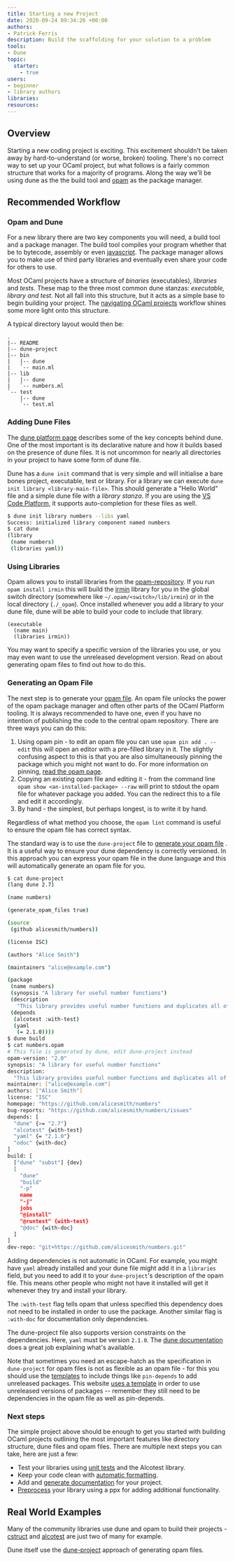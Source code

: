 ```yaml
---
title: Starting a new Project
date: 2020-09-24 09:34:26 +00:00
authors:
- Patrick Ferris
description: Build the scaffolding for your solution to a problem
tools:
- Dune
topic: 
  starter: 
    - true
users:
- beginner
- library authors
libraries: 
resources:
---
```


## Overview

Starting a new coding project is exciting. This excitement shouldn't be taken away by hard-to-understand (or worse, broken) tooling. There's no correct way to set up your OCaml project, but what follows is a fairly common structure that works for a majority of programs. Along the way we'll be using dune as the the build tool and [opam](/pages/opam) as the package manager. 

## Recommended Workflow

### Opam and Dune

For a new library there are two key components you will need, a build tool and a package manager. The build tool compiles your program whether that be to bytecode, assembly or even [javascript](/workflows/running-ocaml-in-your-browser). The package manager allows you to make use of third party libraries and eventually even share your code for others to use. 

Most OCaml projects have a structure of *binaries* (executables), *libraries* and *tests*. These map to the three most common dune stanzas: *executable, library and test*. Not all fall into this structure, but it acts as a simple base to begin building your project. The [navigating OCaml projects](/workflows/navigating-ocaml-projects) workflow shines some more light onto this structure.

A typical directory layout would then be: 

```
.
|-- README
|-- dune-project
|-- bin
|   |-- dune
|   `-- main.ml
|-- lib
|   |-- dune
|   `-- numbers.ml
`-- test
    |-- dune
    `-- test.ml
```

### Adding Dune Files 

The [dune platform page](/platform/dune) describes some of the key concepts behind dune. One of the most important is its declarative nature and how it builds based on the presence of dune files. It is not uncommon for nearly all directories in your project to have some form of dune file.

Dune has a `dune init` command that is very simple and will initialise a bare bones project, executable, test or library. For a library we can execute `dune init library <library-main-file>`. This should generate a "Hello World" file and a simple dune file with a *library stanza*. If you are using the [VS Code Platform](/workflows/configuring-ocaml-tools-for-your-editor), it supports auto-completion for these files as well. 

```sh dir=examples/project/lib
$ dune init library numbers --libs yaml
Success: initialized library component named numbers
$ cat dune 
(library
 (name numbers)
 (libraries yaml))
```

### Using Libraries 

Opam allows you to install libraries from the [opam-repository](https://github.com/ocaml/opam-repository). If you run `opam install irmin` this will build the [irmin](https://irmin.io/) library for you in the global switch directory (somewhere like `~/.opam/<switch>/lib/irmin`) or in the local directory (`./_opam`). Once installed whenever you add a library to your dune file, dune will be able to build your code to include that library. 

```
(executable
  (name main)
  (libraries irmin))
```

You may want to specify a specific version of the libraries you use, or you may even want to use the unreleased development version. Read on about generating opam files to find out how to do this. 

### Generating an Opam File 

The next step is to generate your [opam file](/pages/opam-file). An opam file unlocks the power of the opam package manager and often other parts of the OCaml Platform tooling. It is always recommended to have one, even if you have no intention of publishing the code to the central opam repository. There are three ways you can do this: 

1. Using opam pin - to edit an opam file you can use `opam pin add . --edit` this will open an editor with a pre-filled library in it. The slightly confusing aspect to this is that you are also simultaneously pinning the package which you might not want to do. For more information on pinning, [read the opam page](/pages/opam). 
2. Copying an existing opam file and editing it - from the command line `opam show <an-installed-package> --raw` will print to stdout the opam file for whatever package you added. You can the redirect this to a file and edit it accordingly. 
3. By hand - the simplest, but perhaps longest, is to write it by hand. 

Regardless of what method you choose, the `opam lint` command is useful to ensure the opam file has correct syntax. 

The standard way is to use the `dune-project` file to [generate your opam file](https://dune.readthedocs.io/en/stable/opam.html#generating-opam-files) . It is a useful way to ensure your dune dependency is correctly versioned. In this approach you can express your opam file in the dune language and this will automatically generate an opam file for you. 

```sh dir=examples/project
$ cat dune-project 
(lang dune 2.7)

(name numbers)

(generate_opam_files true)

(source
 (github alicesmith/numbers))

(license ISC)

(authors "Alice Smith")

(maintainers "alice@example.com")

(package
 (name numbers)
 (synopsis "A library for useful number functions")
 (description
   "This library provides useful number functions and duplicates all of them to have a Zarith version as well")
 (depends
  (alcotest :with-test)
  (yaml
   (= 2.1.0))))
$ dune build 
$ cat numbers.opam
# This file is generated by dune, edit dune-project instead
opam-version: "2.0"
synopsis: "A library for useful number functions"
description:
  "This library provides useful number functions and duplicates all of them to have a Zarith version as well"
maintainer: ["alice@example.com"]
authors: ["Alice Smith"]
license: "ISC"
homepage: "https://github.com/alicesmith/numbers"
bug-reports: "https://github.com/alicesmith/numbers/issues"
depends: [
  "dune" {>= "2.7"}
  "alcotest" {with-test}
  "yaml" {= "2.1.0"}
  "odoc" {with-doc}
]
build: [
  ["dune" "subst"] {dev}
  [
    "dune"
    "build"
    "-p"
    name
    "-j"
    jobs
    "@install"
    "@runtest" {with-test}
    "@doc" {with-doc}
  ]
]
dev-repo: "git+https://github.com/alicesmith/numbers.git"
```

Adding dependencies is not automatic in OCaml. For example, you might have `yaml` already installed and your dune file might add it in a `libraries` field, but you need to add it to your `dune-project`'s description of the opam file. This means other people who might not have it installed will get it whenever they try and install your library.

The `:with-test` flag tells opam that unless specified this dependency does not need to be installed in order to use the package. Another similar flag is `:with-doc` for documentation only dependencies. 

The dune-project file also supports version constraints on the dependencies. Here, `yaml` must be version `2.1.0`. The [dune documentation](https://dune.readthedocs.io/en/stable/opam.html#generating-opam-files) does a great job explaining what's available.

Note that sometimes you need an escape-hatch as the specification in `dune-project` for opam files is not as flexible as an opam file - for this you should use the [templates](https://dune.readthedocs.io/en/stable/opam.html#opam-template) to include things like `pin-depends` to add unreleased packages. This website [uses a template](https://github.com/ocaml-explore/explore/blob/trunk/explore.opam.template) in order to use unreleased versions of packages -- remember they still need to be dependencies in the opam file as well as pin-depends.

### Next steps

The simple project above should be enough to get you started with building OCaml projects outlining the most important features like directory structure, dune files and opam files. There are multiple next steps you can take, here are just a few: 

 - Test your libraries using [unit tests](/workflows/adding-unit-tests-to-your-project) and the Alcotest library. 
 - Keep your code clean with [automatic formatting](/workflows/keeping-your-code-clean).
 - Add and [generate documentation](/workflows/documenting-your-project) for your project.
 - [Preprocess](/workflows/meta-programming-with-ppx) your library using a ppx for adding additional functionality.

## Real World Examples

Many of the community libraries use dune and opam to build their projects - [cstruct](https://github.com/mirage/ocaml-cstruct) and [alcotest](https://github.com/mirage/alcotest) are just two of many for example. 

Dune itself use the [dune-project](https://github.com/ocaml/dune/blob/master/dune-project) approach of generating opam files.
